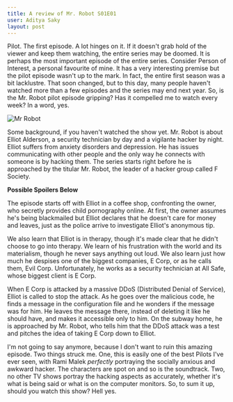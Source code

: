 ```yaml
---
title: A review of Mr. Robot S01E01
user: Aditya Saky
layout: post
---
```


Pilot. The first episode. A lot hinges on it. If it doesn't grab hold of the viewer and keep them watching, the entire series may be doomed. It is perhaps the most important episode of the entire series. Consider Person of Interest, a personal favourite of mine. It has a very interesting premise but the pilot episode wasn't up to the mark. In fact, the entire first season was a bit lacklustre. That soon changed, but to this day, many people haven't watched more than a few episodes and the series may end next year. So, is the Mr. Robot pilot episode gripping? Has it compelled me to watch every week? In a word, yes.

![Mr Robot](http://saky.in/images/mr-robot.jpg "Taken from Screen Rant")

Some background, if you haven't watched the show yet. Mr. Robot is about Elliot Alderson, a security technician by day and a vigilante hacker by night. Elliot suffers from anxiety disorders and depression. He has issues communicating with other people and the only way he connects with someone is by hacking them. The series starts right before he is approached by the titular Mr. Robot, the leader of a hacker group called F Society.

**Possible Spoilers Below**

The episode starts off with Elliot in a coffee shop, confronting the owner, who secretly provides child pornography online. At first, the owner assumes he's being blackmailed but Elliot declares that he doesn't care for money and leaves, just as the police arrive to investigate Elliot's anonymous tip.

We also learn that Elliot is in therapy, though it's made clear that he didn't choose to go into therapy. We learn of his frustration with the world and its materialism, though he never says anything out loud. We also learn just how much he despises one of the biggest companies, E Corp, or as he calls them, Evil Corp. Unfortunately, he works as a security technician at All Safe, whose biggest client is E Corp.

When E Corp is attacked by a massive DDoS (Distributed Denial of Service), Elliot is called to stop the attack. As he goes over the malicious code, he finds a message in the configuration file and he wonders if the message was for him. He leaves the message there, instead of deleting it like he should have, and makes it accessible only to him. On the subway home, he is approached by Mr. Robot, who tells him that the DDoS attack was a test and pitches the idea of taking E Corp down to Elliot.

I'm not going to say anymore, because I don't want to ruin this amazing episode. Two things struck me. One, this is easily one of the best Pilots I've ever seen, with Rami Malek *perfectly* portraying the socially anxious and awkward hacker. The characters are spot on and so is the soundtrack. Two, no other TV shows portray the hacking aspects as accurately, whether it's what is being said or what is on the computer monitors. So, to sum it up, should you watch this show? Hell yes.
